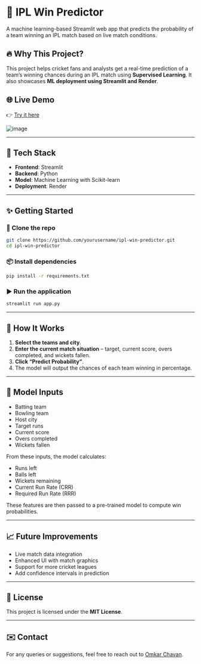 # 🏏 IPL Win Predictor

A machine learning-based Streamlit web app that predicts the probability of a team winning an IPL match based on live match conditions.

## 🔥 Why This Project?

This project helps cricket fans and analysts get a real-time prediction of a team’s winning chances during an IPL match using **Supervised Learning**. It also showcases **ML deployment using Streamlit and Render**.

## 🌐 Live Demo

👉 [Try it here](https://ipl-win-predictor-omkxr.onrender.com/)

![image](https://github.com/user-attachments/assets/d9a88e16-070b-4da5-ba71-a8d1c77551ed)


---

## 💽 Tech Stack

- **Frontend**: Streamlit  
- **Backend**: Python  
- **Model**: Machine Learning with Scikit-learn  
- **Deployment**: Render

---

## ✨ Getting Started

### 📁 Clone the repo

```bash
git clone https://github.com/yourusername/ipl-win-predictor.git
cd ipl-win-predictor
```

### 📦 Install dependencies

```bash
pip install -r requirements.txt
```

### ▶️ Run the application

```bash
streamlit run app.py
```

---

## 🏏 How It Works

1. **Select the teams and city**.
2. **Enter the current match situation** – target, current score, overs completed, and wickets fallen.
3. **Click “Predict Probability”**.
4. The model will output the chances of each team winning in percentage.

---

## 🧠 Model Inputs

- Batting team  
- Bowling team  
- Host city  
- Target runs  
- Current score  
- Overs completed  
- Wickets fallen  

From these inputs, the model calculates:

- Runs left  
- Balls left  
- Wickets remaining  
- Current Run Rate (CRR)  
- Required Run Rate (RRR)

These features are then passed to a pre-trained model to compute win probabilities.

---

## 📈 Future Improvements

- Live match data integration  
- Enhanced UI with match graphics  
- Support for more cricket leagues  
- Add confidence intervals in prediction

---

## 💚 License

This project is licensed under the **MIT License**.

---

## ✉️ Contact

For any queries or suggestions, feel free to reach out to [Omkar Chavan](https://www.linkedin.com/in/omkar-chavan-476a63249/).

